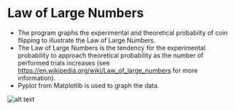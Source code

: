 # Law of Large Numbers
- The program graphs the experimental and theoretical probabiity of coin flipping to illustrate the Law of Large Numbers.
- The Law of Large Numbers is the tendency for the experimental probability to approach theoretical probability as the number of performed trials increases (see https://en.wikipedia.org/wiki/Law_of_large_numbers for more information).
- Pyplot from Matplotlib is used to graph the data.

![alt text](https://raw.githubusercontent.com/rishiso/Law-of-Large-Numbers/master/Figure.png "Graphic")
